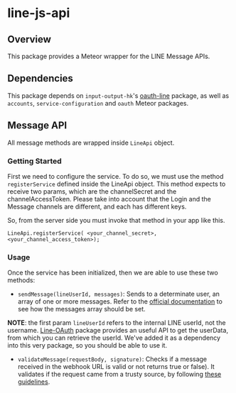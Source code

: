 # line-js-api

## Overview

This package provides a Meteor wrapper for the LINE Message APIs.

## Dependencies

This package depends on ```input-output-hk```'s [oauth-line](https://github.com/input-output-hk/line-oauth) package, as well as ```accounts```, ```service-configuration``` and ```oauth``` Meteor packages.

## Message API

All message methods are wrapped inside ```LineApi``` object.

### Getting Started

First we need to configure the service. To do so, we must use the method ```registerService``` defined inside the LineApi object.
This method expects to receive two params, which are the channelSecret and the channelAccessToken. Please take into account that the Login and the Message channels are different, and each has different keys.

So, from the server side you must invoke that method in your app like this.

```LineApi.registerService( <your_channel_secret>, <your_channel_access_token>);```

### Usage

Once the service has been initialized, then we are able to use these two methods:

- ```sendMessage(lineUserId, messages)```: Sends to a determinate user, an array of one or more messages. Refer to the [official documentation](https://devdocs.line.me/en/?go#send-message-object) to see how the messages array should be set.

**NOTE**: the first param ```lineUserId``` refers to the internal LINE userId, not the username. [Line-OAuth](https://github.com/input-output-hk/line-oauth) package provides an useful API to get the userData, from which you can retrieve the userId. We've added it as a dependency into this very package, so you should be able to use it.

- ```validateMessage(requestBody, signature)```: Checks if a message received in the webhook URL is valid or not returns true or false). It validates if the request came from a trusty source, by following [these guidelines](https://devdocs.line.me/en/?go#webhooks).
